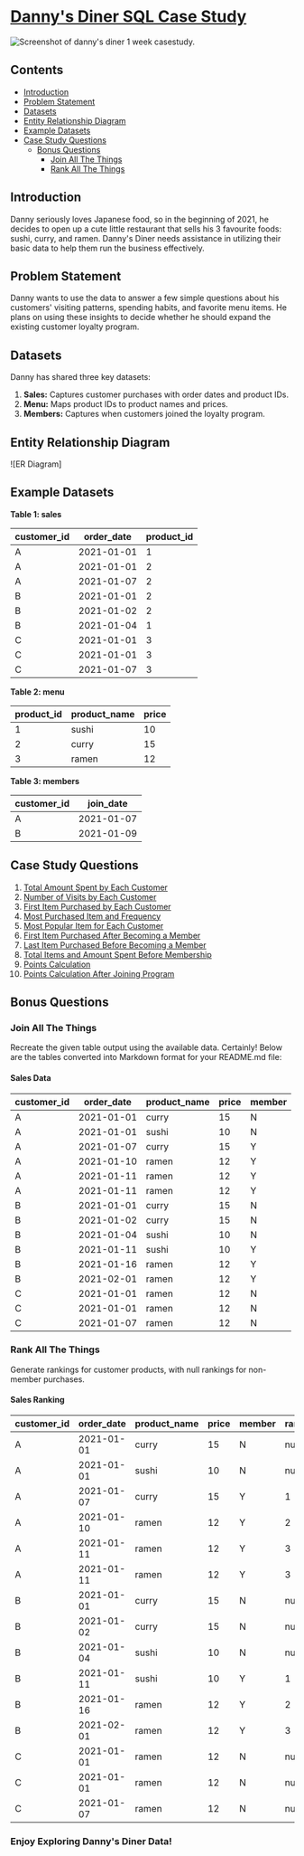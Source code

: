 # [Danny's Diner SQL Case Study](https://8weeksqlchallenge.com/case-study-1/)

![Screenshot of danny's diner 1 week casestudy.](https://8weeksqlchallenge.com/images/case-study-designs/1.png)

## Contents
- [Introduction](#introduction)
- [Problem Statement](#problem-statement)
- [Datasets](#datasets)
- [Entity Relationship Diagram](#entity-relationship-diagram)
- [Example Datasets](#example-datasets)
- [Case Study Questions](#case-study-questions)
  - [Bonus Questions](#bonus-questions)
    - [Join All The Things](#join-all-the-things)
    - [Rank All The Things](#rank-all-the-things)

## Introduction
Danny seriously loves Japanese food, so in the beginning of 2021, he decides to open up a cute little restaurant that sells his 3 favourite foods: sushi, curry, and ramen. Danny's Diner needs assistance in utilizing their basic data to help them run the business effectively.

## Problem Statement
Danny wants to use the data to answer a few simple questions about his customers' visiting patterns, spending habits, and favorite menu items. He plans on using these insights to decide whether he should expand the existing customer loyalty program.

## Datasets
Danny has shared three key datasets:
1. **Sales:** Captures customer purchases with order dates and product IDs.
2. **Menu:** Maps product IDs to product names and prices.
3. **Members:** Captures when customers joined the loyalty program.

## Entity Relationship Diagram
![ER Diagram]

## Example Datasets

**Table 1: sales**

| customer_id | order_date | product_id |
|-------------|------------|------------|
| A           | 2021-01-01 | 1          |
| A           | 2021-01-01 | 2          |
| A           | 2021-01-07 | 2          |
| B           | 2021-01-01 | 2          |
| B           | 2021-01-02 | 2          |
| B           | 2021-01-04 | 1          |
| C           | 2021-01-01 | 3          |
| C           | 2021-01-01 | 3          |
| C           | 2021-01-07 | 3          |

**Table 2: menu**

| product_id | product_name | price |
|------------|--------------|-------|
| 1          | sushi        | 10    |
| 2          | curry        | 15    |
| 3          | ramen        | 12    |

**Table 3: members**

| customer_id | join_date  |
|-------------|------------|
| A           | 2021-01-07 |
| B           | 2021-01-09 |



## Case Study Questions
1. [Total Amount Spent by Each Customer](https://github.com/Sawant-Chaitanya/8-Week-SQL-Challenge/blob/main/Case%20Study%20%231%20-%20Danny's%20Diner/Solutions/Q1.md)
2. [Number of Visits by Each Customer](https://github.com/Sawant-Chaitanya/8-Week-SQL-Challenge/blob/main/Case%20Study%20%231%20-%20Danny's%20Diner/Solutions/Q2.md)
3. [First Item Purchased by Each Customer](https://github.com/Sawant-Chaitanya/8-Week-SQL-Challenge/blob/main/Case%20Study%20%231%20-%20Danny's%20Diner/Solutions/Q3.md)
4. [Most Purchased Item and Frequency](https://github.com/Sawant-Chaitanya/8-Week-SQL-Challenge/blob/main/Case%20Study%20%231%20-%20Danny's%20Diner/Solutions/Q4.md)
5. [Most Popular Item for Each Customer](https://github.com/Sawant-Chaitanya/8-Week-SQL-Challenge/blob/main/Case%20Study%20%231%20-%20Danny's%20Diner/Solutions/Q5.md)
6. [First Item Purchased After Becoming a Member](https://github.com/Sawant-Chaitanya/8-Week-SQL-Challenge/blob/main/Case%20Study%20%231%20-%20Danny's%20Diner/Solutions/Q6.md)
7. [Last Item Purchased Before Becoming a Member](https://github.com/Sawant-Chaitanya/8-Week-SQL-Challenge/blob/main/Case%20Study%20%231%20-%20Danny's%20Diner/Solutions/Q7.md)
8. [Total Items and Amount Spent Before Membership](https://github.com/Sawant-Chaitanya/8-Week-SQL-Challenge/blob/main/Case%20Study%20%231%20-%20Danny's%20Diner/Solutions/Q8.md)
9. [Points Calculation](https://github.com/Sawant-Chaitanya/8-Week-SQL-Challenge/blob/main/Case%20Study%20%231%20-%20Danny's%20Diner/Solutions/Q9.md)
10. [Points Calculation After Joining Program](https://github.com/Sawant-Chaitanya/8-Week-SQL-Challenge/blob/main/Case%20Study%20%231%20-%20Danny's%20Diner/Solutions/Q10.md)

## Bonus Questions

### **Join All The Things**
Recreate the given table output using the available data.
Certainly! Below are the tables converted into Markdown format for your README.md file:

#### Sales Data

| customer_id | order_date  | product_name | price | member |
|-------------|-------------|--------------|-------|--------|
| A           | 2021-01-01  | curry        | 15    | N      |
| A           | 2021-01-01  | sushi        | 10    | N      |
| A           | 2021-01-07  | curry        | 15    | Y      |
| A           | 2021-01-10  | ramen        | 12    | Y      |
| A           | 2021-01-11  | ramen        | 12    | Y      |
| A           | 2021-01-11  | ramen        | 12    | Y      |
| B           | 2021-01-01  | curry        | 15    | N      |
| B           | 2021-01-02  | curry        | 15    | N      |
| B           | 2021-01-04  | sushi        | 10    | N      |
| B           | 2021-01-11  | sushi        | 10    | Y      |
| B           | 2021-01-16  | ramen        | 12    | Y      |
| B           | 2021-02-01  | ramen        | 12    | Y      |
| C           | 2021-01-01  | ramen        | 12    | N      |
| C           | 2021-01-01  | ramen        | 12    | N      |
| C           | 2021-01-07  | ramen        | 12    | N      |


### Rank All The Things
Generate rankings for customer products, with null rankings for non-member purchases.

#### Sales Ranking

| customer_id | order_date  | product_name | price | member | ranking |
|-------------|-------------|--------------|-------|--------|---------|
| A           | 2021-01-01  | curry        | 15    | N      | null    |
| A           | 2021-01-01  | sushi        | 10    | N      | null    |
| A           | 2021-01-07  | curry        | 15    | Y      | 1       |
| A           | 2021-01-10  | ramen        | 12    | Y      | 2       |
| A           | 2021-01-11  | ramen        | 12    | Y      | 3       |
| A           | 2021-01-11  | ramen        | 12    | Y      | 3       |
| B           | 2021-01-01  | curry        | 15    | N      | null    |
| B           | 2021-01-02  | curry        | 15    | N      | null    |
| B           | 2021-01-04  | sushi        | 10    | N      | null    |
| B           | 2021-01-11  | sushi        | 10    | Y      | 1       |
| B           | 2021-01-16  | ramen        | 12    | Y      | 2       |
| B           | 2021-02-01  | ramen        | 12    | Y      | 3       |
| C           | 2021-01-01  | ramen        | 12    | N      | null    |
| C           | 2021-01-01  | ramen        | 12    | N      | null    |
| C           | 2021-01-07  | ramen        | 12    | N      | null    |


### Enjoy Exploring Danny's Diner Data!


